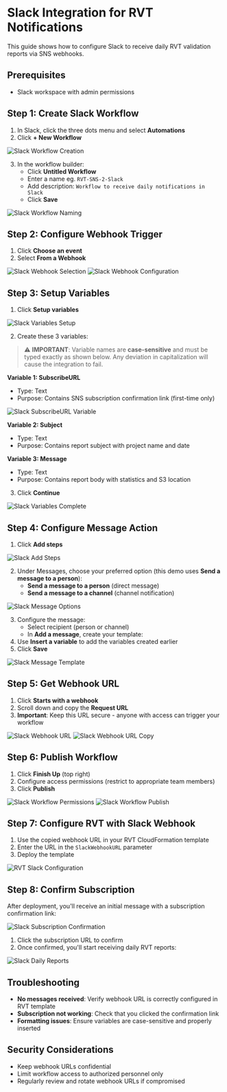 # Slack Integration for RVT Notifications

This guide shows how to configure Slack to receive daily RVT validation reports via SNS webhooks.

## Prerequisites
- Slack workspace with admin permissions

## Step 1: Create Slack Workflow

1. In Slack, click the three dots menu and select **Automations**
2. Click **+ New Workflow**

![Slack Workflow Creation](../Images/Slack/Slack_10.jpg)

3. In the workflow builder:
   - Click **Untitled Workflow** 
   - Enter a name eg. `RVT-SNS-2-Slack`
   - Add description: `Workflow to receive daily notifications in Slack`
   - Click **Save**

![Slack Workflow Naming](../Images/Slack/Slack_20.jpg)

## Step 2: Configure Webhook Trigger

1. Click **Choose an event**
2. Select **From a Webhook**

![Slack Webhook Selection](../Images/Slack/Slack_30.jpg)
![Slack Webhook Configuration](../Images/Slack/Slack_40.jpg)

## Step 3: Setup Variables

1. Click **Setup variables**

![Slack Variables Setup](../Images/Slack/Slack_50.jpg)

2. Create these 3 variables:

> ⚠️ **IMPORTANT**: Variable names are **case-sensitive** and must be typed exactly as shown below. Any deviation in capitalization will cause the integration to fail.

**Variable 1: SubscribeURL**
- Type: Text
- Purpose: Contains SNS subscription confirmation link (first-time only)

![Slack SubscribeURL Variable](../Images/Slack/Slack_60.jpg)

**Variable 2: Subject**
- Type: Text  
- Purpose: Contains report subject with project name and date

**Variable 3: Message**
- Type: Text
- Purpose: Contains report body with statistics and S3 location

3. Click **Continue**

![Slack Variables Complete](../Images/Slack/Slack_70.jpg)

## Step 4: Configure Message Action

1. Click **Add steps**

![Slack Add Steps](../Images/Slack/Slack_80.jpg)

2. Under Messages, choose your preferred option (this demo uses **Send a message to a person**):
   - **Send a message to a person** (direct message)
   - **Send a message to a channel** (channel notification)

![Slack Message Options](../Images/Slack/Slack_90.jpg)

3. Configure the message:
   - Select recipient (person or channel)
   - In **Add a message**, create your template:
4. Use **Insert a variable** to add the variables created earlier
5. Click **Save**

![Slack Message Template](../Images/Slack/Slack_100.jpg)

## Step 5: Get Webhook URL

1. Click **Starts with a webhook**
2. Scroll down and copy the **Request URL**
3. **Important**: Keep this URL secure - anyone with access can trigger your workflow

![Slack Webhook URL](../Images/Slack/Slack_110.jpg)
![Slack Webhook URL Copy](../Images/Slack/Slack_120.jpg)

## Step 6: Publish Workflow

1. Click **Finish Up** (top right)
2. Configure access permissions (restrict to appropriate team members)
3. Click **Publish**

![Slack Workflow Permissions](../Images/Slack/Slack_130.jpg)
![Slack Workflow Publish](../Images/Slack/Slack_140.jpg)

## Step 7: Configure RVT with Slack Webhook

1. Use the copied webhook URL in your RVT CloudFormation template
2. Enter the URL in the `SlackWebhookURL` parameter
3. Deploy the template

![RVT Slack Configuration](../Images/Slack/Slack_150.jpg)

## Step 8: Confirm Subscription

After deployment, you'll receive an initial message with a subscription confirmation link:

![Slack Subscription Confirmation](../Images/Slack/Slack_160.jpg)

1. Click the subscription URL to confirm
2. Once confirmed, you'll start receiving daily RVT reports:

![Slack Daily Reports](../Images/Slack/Slack_170.jpg)

## Troubleshooting

- **No messages received**: Verify webhook URL is correctly configured in RVT template
- **Subscription not working**: Check that you clicked the confirmation link
- **Formatting issues**: Ensure variables are case-sensitive and properly inserted

## Security Considerations

- Keep webhook URLs confidential
- Limit workflow access to authorized personnel only
- Regularly review and rotate webhook URLs if compromised
